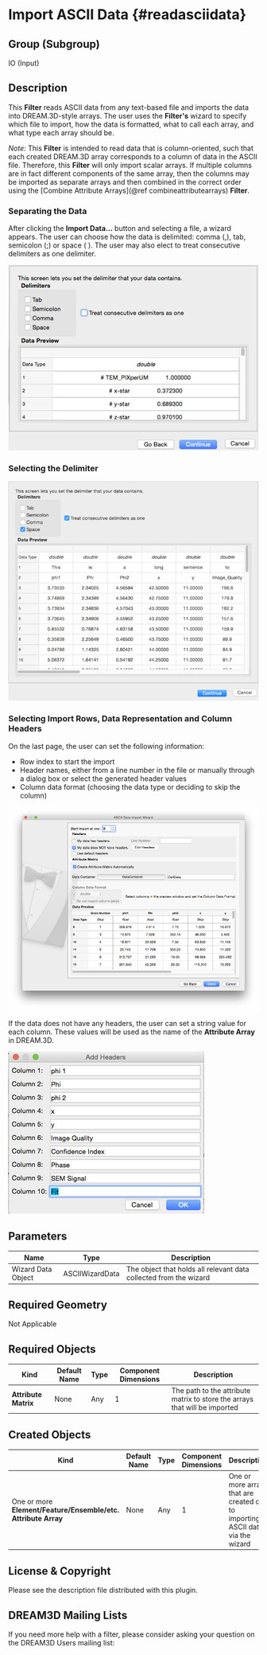 Import ASCII Data {#readasciidata}
=============

## Group (Subgroup) ##

IO (Input)

## Description ##

This **Filter** reads ASCII data from any text-based file and imports the data into DREAM.3D-style arrays.  The user uses the **Filter's** wizard to specify which file to import, how the data is formatted, what to call each array, and what type each array should be.

*Note:* This **Filter** is intended to read data that is column-oriented, such that each created DREAM.3D array corresponds to a column of data in the ASCII file. Therefore, this **Filter** will only import scalar arrays. If multiple columns are in fact different components of the same array, then the columns may be imported as separate arrays and then combined in the correct order using the [Combine Attribute Arrays](@ref combineattributearrays) **Filter**.

### Separating the Data ###

After clicking the **Import Data...** button and selecting a file, a wizard appears. The user can choose how the data is delimited: comma (,), tab, semicolon (;) or space ( ). The user may also elect to treat consecutive delimiters as one delimiter.

![Selecting how the data is separated](Images/Read_ASCII_1.png)

### Selecting the Delimiter ###

![Selecting the delimiting character(s)](Images/Read_ASCII_2.png)

### Selecting Import Rows, Data Representation and Column Headers ###

On the last page, the user can set the following information:

+ Row index to start the import
+ Header names, either from a line number in the file or manually through a dialog box or select the generated header values
+ Column data format (choosing the data type or deciding to skip the column)


![Setting Numerical Representations, Column Headers and other information](Images/Read_ASCII_3.png)


If the data does not have any headers, the user can set a string value for each column. These values will be used as the name of the **Attribute Array** in DREAM.3D.

![Setting Names of each Column which will be used as the name of each **Attribute Array** ](Images/Read_ASCII_4.png)

## Parameters ##

| Name | Type | Description |
|------|------|-------------|
| Wizard Data Object | ASCIIWizardData | The object that holds all relevant data collected from the wizard |

## Required Geometry ##

Not Applicable

## Required Objects ##

| Kind | Default Name | Type | Component Dimensions | Description |
|------|--------------|------|----------------------|-------------|
| **Attribute Matrix** | None | Any | 1 | The path to the attribute matrix to store the arrays that will be imported |

## Created Objects ##

| Kind | Default Name | Type | Component Dimensions | Description |
|------|--------------|------|----------------------|-------------|
| One or more **Element/Feature/Ensemble/etc. Attribute Array** | None | Any | 1 | One or more arrays that are created due to importing ASCII data via the wizard |

## License & Copyright ##

Please see the description file distributed with this plugin.

## DREAM3D Mailing Lists ##

If you need more help with a filter, please consider asking your question on the DREAM3D Users mailing list:
